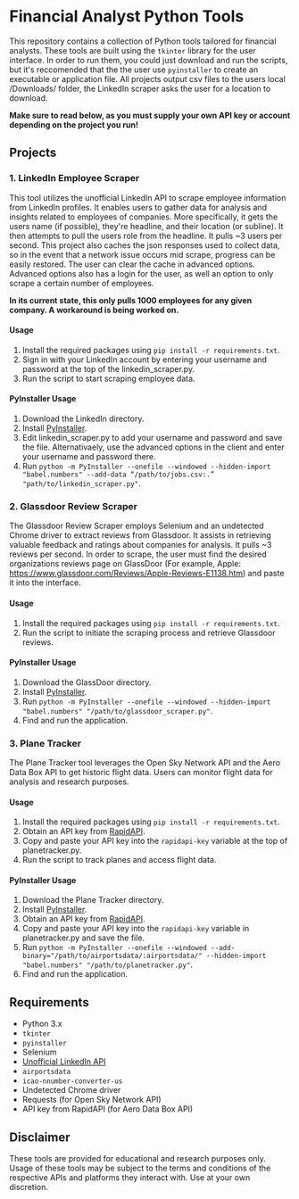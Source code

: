 # Financial Analyst Python Tools

This repository contains a collection of Python tools tailored for financial analysts. These tools are built using the `tkinter` library for the user interface. In order to run them, you could just download and run the scripts, but it's reccomended that the the user use `pyinstaller` to create an executable or application file. All projects output csv files to the users local /Downloads/ folder, the LinkedIn scraper asks the user for a location to download. 

**Make sure to read below, as you must supply your own API key or account depending on the project you run!**

## Projects

### 1. LinkedIn Employee Scraper

This tool utilizes the unofficial LinkedIn API to scrape employee information from LinkedIn profiles. It enables users to gather data for analysis and insights related to employees of companies. More specifically, it gets the users name (if possible), they're headline, and their location (or subline). It then attempts to pull the users role from the headline. It pulls ~3 users per second. This project also caches the json responses used to collect data, so in the event that a network issue occurs mid scrape, progress can be easily restored. The user can clear the cache in advanced options. Advanced options also has a login for the user, as well an option to only scrape a certain number of employees.

**In its current state, this only pulls 1000 employees for any given company. A workaround is being worked on.**

#### Usage
1. Install the required packages using `pip install -r requirements.txt`.
2. Sign in with your LinkedIn account by entering your username and password at the top of the linkedin_scraper.py.
3. Run the script to start scraping employee data.

#### PyInstaller Usage
1. Download the LinkedIn directory.
2. Install [PyInstaller](https://pyinstaller.org/en/stable/installation.html).
3. Edit linkedin_scraper.py to add your username and password and save the file. Alternativaely, use the advanced options in the client and enter your username and password there.
4. Run `python -m PyInstaller --onefile --windowed --hidden-import "babel.numbers" --add-data “/path/to/jobs.csv:.” "path/to/linkedin_scraper.py"`.

### 2. Glassdoor Review Scraper

The Glassdoor Review Scraper employs Selenium and an undetected Chrome driver to extract reviews from Glassdoor. It assists in retrieving valuable feedback and ratings about companies for analysis. It pulls ~3 reviews per second. In order to scrape, the user must find the desired organizations reviews page on GlassDoor (For example, Apple: https://www.glassdoor.com/Reviews/Apple-Reviews-E1138.htm) and paste it into the interface.

#### Usage
1. Install the required packages using `pip install -r requirements.txt`.
2. Run the script to initiate the scraping process and retrieve Glassdoor reviews.

#### PyInstaller Usage
1. Download the GlassDoor directory.
2. Install [PyInstaller](https://pyinstaller.org/en/stable/installation.html).
3. Run `python -m PyInstaller --onefile --windowed --hidden-import "babel.numbers" "/path/to/glassdoor_scraper.py"`.
4. Find and run the application. 

### 3. Plane Tracker

The Plane Tracker tool leverages the Open Sky Network API and the Aero Data Box API to get historic flight data. Users can monitor flight data for analysis and research purposes.

#### Usage
1. Install the required packages using `pip install -r requirements.txt`.
2. Obtain an API key from [RapidAPI](https://rapidapi.com/aedbx-aedbx/api/aerodatabox/pricing).
3. Copy and paste your API key into the `rapidapi-key` variable at the top of planetracker.py.
4. Run the script to track planes and access flight data.

#### PyInstaller Usage
1. Download the Plane Tracker directory.
2. Install [PyInstaller](https://pyinstaller.org/en/stable/installation.html).
3. Obtain an API key from [RapidAPI](https://rapidapi.com/aedbx-aedbx/api/aerodatabox/pricing).
4. Copy and paste your API key into the `rapidapi-key` variable in planetracker.py and save the file.
5. Run `python -m PyInstaller --onefile --windowed --add-binary="/path/to/airportsdata/:airportsdata/" --hidden-import "babel.numbers" "/path/to/planetracker.py"`.
6. Find and run the application. 

## Requirements
- Python 3.x
- `tkinter`
- `pyinstaller`
- Selenium
- [Unofficial LinkedIn API](https://github.com/tomquirk/linkedin-api)
- `airportsdata`
- `icao-nnumber-converter-us`
- Undetected Chrome driver
- Requests (for Open Sky Network API)
- API key from RapidAPI (for Aero Data Box API)

## Disclaimer
These tools are provided for educational and research purposes only. Usage of these tools may be subject to the terms and conditions of the respective APIs and platforms they interact with. Use at your own discretion.
